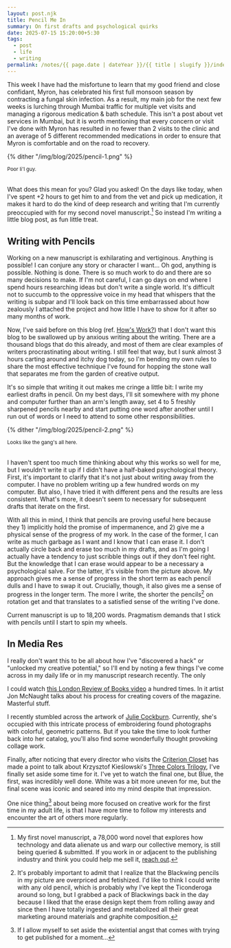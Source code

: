 ```yaml
---
layout: post.njk
title: Pencil Me In
summary: On first drafts and psychological quirks
date: 2025-07-15 15:20:00+5:30
tags:
  - post
  - life
  - writing
permalink: /notes/{{ page.date | dateYear }}/{{ title | slugify }}/index.html
---
```


This week I have had the misfortune to learn that my good friend and close confidant, Myron, has celebrated his first full monsoon season by contracting a fungal skin infection. As a result, my main job for the next few weeks is lurching through Mumbai traffic for multiple vet visits and managing a rigorous medication & bath schedule. This isn't a post about vet services in Mumbai, but it is worth mentioning that every concern or visit I've done with Myron has resulted in no fewer than 2 visits to the clinic and an average of 5 different recommended medications in order to ensure that Myron is comfortable and on the road to recovery.

{% dither "/img/blog/2025/pencil-1.png" %}
<div class="center-text"><small>Poor li'l guy.</small></div><br />

What does this mean for you? Glad you asked! On the days like today, when I've spent +2 hours to get him to and from the vet and pick up medication, it makes it hard to do the kind of deep research and writing that I'm currently preoccupied with for my second novel manuscript.[^1] So instead I'm writing a little blog post, as fun little treat.


## Writing with Pencils

Working on a new manuscript is exhilarating and vertiginous. Anything is possible! I can conjure any story or character I want... Oh god, anything is possible. Nothing is done. There is so much work to do and there are so many decisions to make. If I'm not careful, I can go days on end where I spend hours researching ideas but don't write a single world. It's difficult not to succumb to the oppressive voice in my head that whispers that the writing is subpar and I'll look back on this time embarrassed about how zealously I attached the project and how little I have to show for it after so many months of work.

Now, I've said before on this blog (ref. [How's Work?](/notes/2024/how-s-work/)) that I don't want this blog to be swallowed up by anxious writing about the writing. There are a thousand blogs that do this already, and most of them are clear examples of writers procrastinating about writing. I still feel that way, but I sunk almost 3 hours carting around and itchy dog today, so I'm bending my own rules to share the most effective technique I've found for hopping the stone wall that separates me from the garden of creative output.

It's so simple that writing it out makes me cringe a little bit: I write my earliest drafts in pencil. On my best days, I'll sit somewhere with my phone and computer further than an arm's length away, set 4 to 5 freshly sharpened pencils nearby and start putting one word after another until I run out of words or I need to attend to some other responsibilities.

{% dither "/img/blog/2025/pencil-2.png" %}
<div class="center-text"><small>Looks like the gang's all here.</small></div><br />

I haven't spent too much time thinking about why this works so well for me, but I wouldn't write it up if I didn't have a half-baked psychological theory. First, it's important to clarify that it's not just about writing away from the computer. I have no problem writing up a few hundred words on my computer. But also, I have tried it with different pens and the results are less consistent. What's more, it doesn't seem to necessary for subsequent drafts that iterate on the first.

With all this in mind, I think that pencils are proving useful here because they 1) implicitly hold the promise of impermanence, and 2) give me a physical sense of the progress of my work. In the case of the former, I can write as much garbage as I want and I know that I can erase it. I don't actually circle back and erase too much in my drafts, and as I'm going I actually have a tendency to just scribble things out if they don't feel right. But the knowledge that I can erase would appear to be a necessary a psychological salve. For the latter, it's visible from the picture above. My approach gives me a sense of progress in the short term as each pencil dulls and I have to swap it out. Crucially, though, it also gives me a sense of progress in the longer term. The more I write, the shorter the pencils[^2] on rotation get and that translates to a satisfied sense of the writing I've done.

Current manuscript is up to 18,200 words. Pragmatism demands that I stick with pencils until I start to spin my wheels.

## In Media Res

I really don't want this to be all about how I've "discovered a hack" or "unlocked my creative potential," so I'll end by noting a few things I've come across in my daily life or in my manuscript research recently. The only

I could watch [this London Review of Books video](https://www.youtube.com/watch?v=Ef6tlFVigsQ) a hundred times. In it artist Jon McNaught talks about his process for creating covers of the magazine. Masterful stuff.

I recently stumbled across the artwork of [Julie Cockburn](https://www.studiointernational.com/julie-cockburn-interview-telling-it-slant-flowers-gallery-kingsland-road-london). Currently, she's occupied with this intricate process of embroidering found photographs with colorful, geometric patterns. But if you take the time to look further back into her catalog, you'll also find some wonderfully thought provoking collage work.

Finally, after noticing that every director who visits the [Criterion Closet](https://www.youtube.com/playlist?list=PL7D89754A5DAD1E8E) has made a point to talk about Krzysztof Kieślowski's [Three Colors Trilogy](https://en.wikipedia.org/wiki/Three_Colours_trilogy), I've finally set aside some time for it. I've yet to watch the final one, but Blue, the first, was incredibly well done. White was a bit more uneven for me, but the final scene was iconic and seared into my mind despite that impression.

One nice thing[^3] about being more focused on creative work for the first time in my adult life, is that I have more time to follow my interests and encounter the art of others more regularly.


[^1]: My first novel manuscript, a 78,000 word novel that explores how technology and data alienate us and warp our collective memory, is still being queried & submitted. If you work in or adjacent to the publishing industry and think you could help me sell it, [reach out](mailto:josh@cyberb.space).
[^2]: It's probably important to admit that I realize that the Blackwing pencils in my picture are overpriced and fetishized. I'd like to think I could write with any old pencil, which is probably why I've kept the Ticonderoga around so long, but I grabbed a pack of Blackwings back in the day because I liked that the erase design kept them from rolling away and since then I have totally ingested and metabolized all their great marketing around materials and graphite composition.
[^3]: If I allow myself to set aside the existential angst that comes with trying to get published for a moment...
